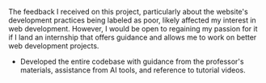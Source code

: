 The feedback I received on this project, particularly about the website's development practices being labeled as poor, likely affected my interest in web development. However, I would be open to regaining my passion for it if I land an internship that offers guidance and allows me to work on better web development projects.

-	Developed the entire codebase with guidance from the professor's materials, assistance from AI tools, and reference to tutorial videos.
